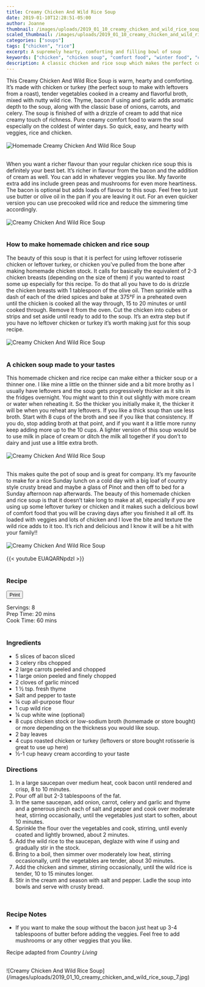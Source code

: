 ```yaml
---
title: Creamy Chicken And Wild Rice Soup
date: 2019-01-10T12:28:51-05:00
author: Joanne
thumbnail: /images/uploads/2019_01_10_creamy_chicken_and_wild_rice_soup_1.jpg
scaled_thumbnail: /images/uploads/2019_01_10_creamy_chicken_and_wild_rice_soup_0.jpg
categories: ["soups"]
tags: ["chicken", "rice"]
excerpt: A supremely hearty, comforting and filling bowl of soup
keywords: ["chicken", "chicken soup", "comfort food", "winter food", "chicken soup recipe", "wild rice"]
description: A classic chicken and rice soup which makes the perfect comfort food for the winter.
---
```

<span class="blog-text">

This Creamy Chicken And Wild Rice Soup is warm, hearty and comforting. It’s made with chicken or turkey (the perfect soup to make with leftovers from a roast), tender vegetables cooked in a creamy and flavorful broth, mixed with nutty wild rice. Thyme, bacon if using and garlic adds aromatic depth to the soup, along with the classic base of onions, carrots, and celery. The soup is finished of with a drizzle of cream to add that nice creamy touch of richness. Pure creamy comfort food to warm the soul especially on the coldest of winter days. So quick, easy, and hearty with veggies, rice and chicken. 
</br>
</br>
![Homemade Creamy Chicken And Wild Rice Soup](/images/uploads/2019_01_10_creamy_chicken_and_wild_rice_soup_2.jpg)
</br>
</br>

When you want a richer flavour than your regular chicken rice soup this is definitely your best bet. It’s richer in flavour from the bacon and the addition of cream as well. You can add in whatever veggies you like. My favorite extra add ins include green peas and mushrooms for even more heartiness. The bacon is optional but adds loads of flavour to this soup. Feel free to just use butter or olive oil in the pan if you are leaving it out. For an even quicker version you can use precooked wild rice and reduce the simmering time accordingly. 
</br>
</br>
![Creamy Chicken And Wild Rice Soup](/images/uploads/2019_01_10_creamy_chicken_and_wild_rice_soup_3.jpg)
</br>
</br>

### How to make homemade chicken and rice soup
The beauty of this soup is that it is perfect for using leftover rotisserie chicken or leftover turkey, or chicken you've pulled from the bone after making homemade chicken stock. It calls for basically the equivalent of 2-3 chicken breasts (depending on the size of them) if you wanted to roast some up especially for this recipe. To do that all you have to do is drizzle the chicken breasts with 1 tablespoon of the olive oil. Then sprinkle with a dash of each of the dried spices and bake at 375°F in a preheated oven until the chicken is cooked all the way through, 15 to 20 minutes or until cooked through. Remove it from the oven. Cut the chicken into cubes or strips and set aside until ready to add to the soup. It’s an extra step but if you have no leftover chicken or turkey it’s worth making just for this soup recipe. 
</br>
</br>
![Creamy Chicken And Wild Rice Soup](/images/uploads/2019_01_10_creamy_chicken_and_wild_rice_soup_4.jpg)
</br>
</br>

### A chicken soup made to your tastes
This homemade chicken and rice recipe can make either a thicker soup or a thinner one. I like mine a little on the thinner side and a bit more brothy as I usually have leftovers and the soup gets progressively thicker as it sits in the fridges overnight. You might want to thin it out slightly with more cream or water when reheating it. So the thicker you initially make it, the thicker it will be when you reheat any leftovers. If you like a thick soup than use less broth. Start with 8 cups of the broth and see if you like that consistency. If you do, stop adding broth at that point, and if you want it a little more runny keep adding more up to the 10 cups. A lighter version of this soup would be to use milk in place of cream or ditch the milk all together if you don’t to dairy and just use a little extra broth.
</br>
</br>
![Creamy Chicken And Wild Rice Soup](/images/uploads/2019_01_10_creamy_chicken_and_wild_rice_soup_5.jpg)
</br>
</br>

This makes quite the pot of soup and is great for company. It’s my favourite to make for a nice Sunday lunch on a cold day with a big loaf of country style crusty bread and maybe a glass of Pinot and then off to bed for a Sunday afternoon nap afterwards. The beauty of this homemade chicken and rice soup is that it doesn’t take long to make at all, especially if you are using up some leftover turkey or chicken and it makes such a delicious bowl of comfort food that you will be craving days after you finished it all off. Its loaded with veggies and lots of chicken and I love the bite and texture the wild rice adds to it too. It’s rich and delicious and I know it will be a hit with your family!!
</br>
</br>
![Creamy Chicken And Wild Rice Soup](/images/uploads/2019_01_10_creamy_chicken_and_wild_rice_soup_6.jpg)
</br>
</br>
{{< youtube EUAQARNpdzI >}}
</br>
</br>
</span>

### Recipe
<div print_button><form>
<input type="button" value="Print" class="btn__print" onClick="window.print()">
</form></div>

<div>Servings: <span itemprop="recipeYield">8</div>
<div>Prep Time: <meta itemprop="prepTime" content="PT20M">20 mins</div>
<div>Cook Time: <meta itemprop="cookTime" content="PT60M">60 mins</div>
</br>

### Ingredients

* <span itemprop="ingredients">5 slices of bacon sliced</span>
* <span itemprop="ingredients">3 celery ribs chopped</span>
* <span itemprop="ingredients">2 large carrots peeled and chopped</span>
* <span itemprop="ingredients">1 large onion peeled and finely chopped</span>
* <span itemprop="ingredients">2 cloves of garlic minced</span>
* <span itemprop="ingredients">1 &frac12; tsp. fresh thyme </span>
* <span itemprop="ingredients">Salt and pepper to taste</span>
* <span itemprop="ingredients">&frac14; cup all-purpose flour</span>
* <span itemprop="ingredients">1 cup wild rice</span>
* <span itemprop="ingredients">&frac14; cup white wine (optional)</span>
* <span itemprop="ingredients">8 cups chicken stock</span> or low-sodium broth (homemade or store bought) or more depending on the thickness you would like soup.
* <span itemprop="ingredients">2 bay leaves</span>
* <span itemprop="ingredients">4 cups roasted chicken or turkey</span> (leftovers or store bought rotisserie is great to use up here)
* <span itemprop="ingredients">&frac12;-1 cup heavy cream according to your taste</span>

### Directions

1. In a large saucepan over medium heat, cook bacon until rendered and crisp, 8 to 10 minutes.
2. Pour off all but 2-3 tablespoons of the fat. 
3. In the same saucepan, add onion, carrot, celery and garlic and thyme and a generous pinch each of salt and pepper and cook over moderate heat, stirring occasionally, until the vegetables just start to soften, about 10 minutes. 
4. Sprinkle the flour over the vegetables and cook, stirring, until evenly coated and lightly browned, about 2 minutes.
5. Add the wild rice to the saucepan, deglaze with wine if using and gradually stir in the stock. 
6. Bring to a boil, then simmer over moderately low heat, stirring occasionally, until the vegetables are tender, about 30 minutes. 
7. Add the chicken and simmer, stirring occasionally, until the wild rice is tender, 10 to 15 minutes longer. 
8. Stir in the cream and season with salt and pepper. Ladle the soup into bowls and serve with crusty bread.
</br>

### Recipe Notes
* If you want to make the soup without the bacon just heat up 3-4 tablespoons of butter before adding the veggies. Feel free to add mushrooms or any other veggies that you like.

Recipe adapted from _Country Living_

</br>
![Creamy Chicken And Wild Rice Soup](/images/uploads/2019_01_10_creamy_chicken_and_wild_rice_soup_7.jpg)

